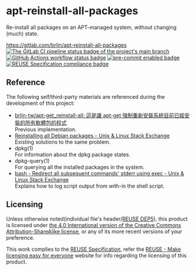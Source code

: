 # apt-reinstall-all-packages

Re-install all packages on an APT-managed system, without changing (much) state.

<https://gitlab.com/brlin/apt-reinstall-all-packages>  
[![The GitLab CI pipeline status badge of the project's `main` branch](https://gitlab.com/brlin/apt-reinstall-all-packages/badges/main/pipeline.svg?ignore_skipped=true "Click here to check out the comprehensive status of the GitLab CI pipelines")](https://gitlab.com/brlin/apt-reinstall-all-packages/-/pipelines) [![GitHub Actions workflow status badge](https://github.com/brlin-tw/apt-reinstall-all-packages/actions/workflows/check-potential-problems.yml/badge.svg "GitHub Actions workflow status")](https://github.com/brlin-tw/apt-reinstall-all-packages/actions/workflows/check-potential-problems.yml) [![pre-commit enabled badge](https://img.shields.io/badge/pre--commit-enabled-brightgreen?logo=pre-commit&logoColor=white "This project uses pre-commit to check potential problems")](https://pre-commit.com/) [![REUSE Specification compliance badge](https://api.reuse.software/badge/gitlab.com/brlin/apt-reinstall-all-packages "This project complies to the REUSE specification to decrease software licensing costs")](https://api.reuse.software/info/gitlab.com/brlin/apt-reinstall-all-packages)

## Reference

The following self/third-party materials are referenced during the development of this project:

* [brlin-tw/apt-get_reinstall-all: 這是讓 apt-get 強制重新安裝系統目前已經安裝的所有軟體包的程式](https://github.com/brlin-tw/apt-get_reinstall-all)  
  Previous implementation.
* [Reinstalling all Debian packages - Unix & Linux Stack Exchange](https://unix.stackexchange.com/questions/79125/reinstalling-all-debian-packages)  
  Existing solutions to the same problem.
* dpkg(1)  
  For information about the dpkg package states.
* dpkg-query(1)  
  For querying all the installed packages in the system.
* [bash - Redirect all subsequent commands' stderr using exec - Unix & Linux Stack Exchange](https://unix.stackexchange.com/questions/61931/redirect-all-subsequent-commands-stderr-using-exec)  
  Explains how to log script output from with-in the shell script.

## Licensing

Unless otherwise noted(individual file's header/[REUSE DEP5](.reuse/dep5)), this product is licensed under [the 4.0 International version of the Creative Commons Attribution-ShareAlike license](https://creativecommons.org/licenses/by-sa/4.0/), or any of its more recent versions of your preference.

This work complies to the [REUSE Specification](https://reuse.software/spec/), refer the [REUSE - Make licensing easy for everyone](https://reuse.software/) website for info regarding the licensing of this product.
